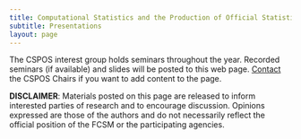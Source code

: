 ```yaml
---
title: Computational Statistics and the Production of Official Statistics (CSPOS)
subtitle: Presentations
layout: page
---
```

<p>The CSPOS interest group holds seminars throughout the year. Recorded seminars (if available) and slides will be posted to this web page. <a href="">Contact</a> the CSPOS Chairs if you want to add content to the page.</p>
   
<p><b>DISCLAIMER</b>: Materials posted on this page are released to inform interested parties of research and to encourage discussion. Opinions expressed are those of the authors and do not necessarily reflect the official position of the FCSM or the participating agencies.</p>
